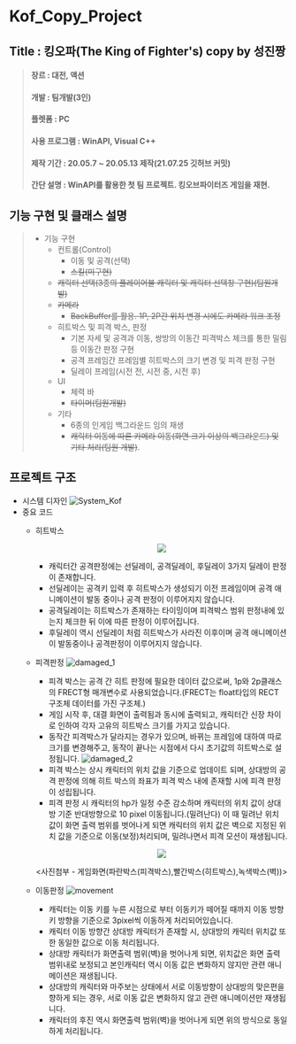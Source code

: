 # Kof_Copy_Project

## Title : 킹오파(The King of Fighter's) copy by 성진짱

> ####  장르 : 대전, 액션
> ####  개발 : 팀개발(3인)
> ####  플렛폼 : PC
> ####  사용 프로그램 : WinAPI, Visual C++
> ####  제작 기간 : 20.05.7 ~ 20.05.13 제작(21.07.25 깃허브 커밋)
> ####  간단 설명 : WinAPI를 활용한 첫 팀 프로젝트. 킹오브파이터즈 게임을 재현. 


## 기능 구현 및 클래스 설명

> + 기능 구현
>   + 컨트롤(Control)
>     + 이동 및 공격(선택)
>     + ~~스킬(미구현)~~
>   + ~~캐릭터 선택(3종의 플레이어블 캐릭터 및 캐릭터 선택창 구현)(팀원개발)~~
>   + ~~카메라~~
>     + ~~BackBuffer를 활용. 1P, 2P간 위치 변경 시에도 카메라 워크 조정~~
>   + 히트박스 및 피격 박스, 판정
>     + 기본 자세 및 공격과 이동, 쌍방의 이동간 피격박스 체크를 통한 밀림 등 이동간 판정 구현
>     + 공격 프레임간 프레임별 히트박스의 크기 변경 및 피격 판정 구현
>     + 딜레이 프레임(시전 전, 시전 중, 시전 후) 
>   + UI
>     + 체력 바
>     + ~~타이머(팀원개발)~~
>   + 기타
>     + 6종의 인게임 백그라운드 임의 재생
>     + ~~캐릭터 이동에 따른 카메라 이동(화면 크기 이상의 백그라운드) 및 기타 처리(팀원 개발)~~.
## 프로젝트 구조
  + 시스템 디자인
    ![System_Kof](https://user-images.githubusercontent.com/63716789/127965831-0a58f9e0-2af9-460d-837c-0494971dc392.jpg)
  + 중요 코드
    + 히트박스
      <p align="center"><img src="https://user-images.githubusercontent.com/63716789/127970141-8397fd4b-ad06-4c19-9e36-26b69d814046.JPG"></p>
      
      + 캐릭터간 공격판정에는 선딜레이, 공격딜레이, 후딜레이 3가지 딜레이 판정이 존재합니다.
      + 선딜레이는 공격키 입력 후 히트박스가 생성되기 이전 프레임이며 공격 애니메이션이 발동 중이나 공격 판정이 이루어지지 않습니다.
      + 공격딜레이는 히트박스가 존재하는 타이밍이며 피격박스 범위 판정내에 있는지 체크한 뒤 이에 따른 판정이 이루어집니다.
      + 후딜레이 역시 선딜레이 처럼 히트박스가 사라진 이후이며 공격 애니메이션이 발동중이나 공격판정이 이루어지지 않습니다.
    + 피격판정
      ![damaged_1](https://user-images.githubusercontent.com/63716789/127966488-b8849921-3235-418f-b510-6d0dc32c378a.JPG)
      + 피격 박스는 공격 간 히트 판정에 필요한 데이터 값으로써, 1p와 2p클래스의 FRECT형 매개변수로 사용되었습니다.(FRECT는 float타입의 RECT 구조체 데이터를 가진 구조체.)
      + 게임 시작 후, 대결 화면이 출력됨과 동시에 출력되고, 캐릭터간 신장 차이로 인하여 각자 고유의 히트박스 크기를 가지고 있습니다.
      + 동작간 피격박스가 달라지는 경우가 있으며, 바뀌는 프레임에 대하여 따로 크기를 변경해주고, 동작이 끝나는 시점에서 다시 초기값의 히트박스로 설정됩니다. 
      ![damaged_2](https://user-images.githubusercontent.com/63716789/127967252-c56736c8-bff4-4ca5-9b78-5abe50ad78bb.JPG)
      + 피격 박스는 상시 캐릭터의 위치 값을 기준으로 업데이트 되며, 상대방의 공격 판정에 의해 히트 박스의 좌표가 피격 박스 내에 존재할 시에 피격 판정이 성립됩니다.
      + 피격 판정 시 캐릭터의 hp가 일정 수준 감소하며 캐릭터의 위치 값이 상대방 기준 반대방향으로 10 pixel 이동됩니다.(밀려난다) 이 때 밀려난 위치 값이 화면 출력 범위를 벗어나게 되면 캐릭터의 위치 값은 벽으로 지정된 위치 값을 기준으로 이동(보정)처리되며, 밀려나면서 피격 모션이 재생됩니다.
      <p align="center"><img src="https://user-images.githubusercontent.com/63716789/127968142-9d196ad3-1223-4f1d-8438-e8edab021cfa.jpg"></p>
      <div align="center"> <사진첨부 - 게임화면(파란박스(피격박스),빨간박스(히트박스),녹색박스(벽))>
    + 이동판정
      ![movement](https://user-images.githubusercontent.com/63716789/127968542-04732fcb-74f6-43e2-ab30-5bec61513251.JPG)
      + 캐릭터는 이동 키를 누른 시점으로 부터 이동키가 떼어질 때까지 이동 방향키 방향을 기준으로 3pixel씩 이동하게 처리되어있습니다.
      + 캐릭터 이동 방향간 상대방 캐릭터가 존재할 시, 상대방의 캐릭터 위치값 또한 동일한 값으로 이동 처리됩니다.
      + 상대방 캐릭터가 화면출력 범위(벽)을 벗어나게 되면, 위치값은 화면 출력 범위내로 보정되고 본인캐릭터 역시 이동 값은 변화하지 않지만 관련 애니메이션은 재생됩니다.
      + 상대방의 캐릭터와 마주보는 상태에서 서로 이동방향이 상대방의 맞은편을 향하게 되는 경우, 서로 이동 값은 변화하지 않고 관련 애니메이션만 재생됩니다.
      + 캐릭터의 후진 역시 화면출력 범위(벽)을 벗어나게 되면 위의 방식으로 동일하게 처리됩니다.
